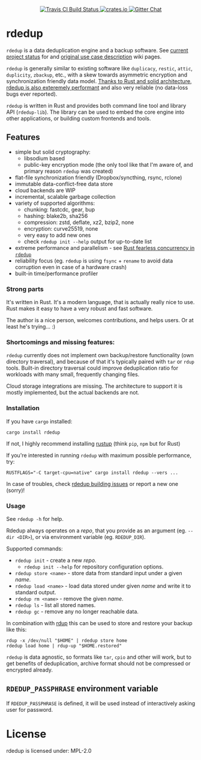<!-- README.md is auto-generated from README.tpl with `cargo readme` -->

<p align="center">
  <a href="https://travis-ci.org/dpc/rdedup">
      <img src="https://img.shields.io/travis/dpc/rdedup/master.svg?style=flat-square" alt="Travis CI Build Status">
  </a>
  <a href="https://crates.io/crates/rdedup">
      <img src="http://meritbadge.herokuapp.com/rdedup?style=flat-square" alt="crates.io">
  </a>
  <a href="https://gitter.im/dpc/rdedup">
      <img src="https://img.shields.io/badge/GITTER-join%20chat-green.svg?style=flat-square" alt="Gitter Chat">
  </a>
  <br>
</p>

# rdedup



`rdedup` is a data deduplication engine and a backup software.
See [current project status](https://github.com/dpc/rdedup/wiki) for and [original use case description](https://github.com/dpc/rdedup/wiki/My-original-use-case-%28old-README.md%29) wiki pages.

`rdedup` is generally similar to existing software like
 `duplicacy`, `restic`, `attic`, `duplicity`, `zbackup`, etc., with a skew towards asymmetric
 encryption and synchronization friendly data model.
 [Thanks to Rust and solid architecture, rdedup is also exteremely performant](https://github.com/dpc/rdedup/wiki/Rust's-fearless-concurrency-in-rdedup)
 and also very reliable (no data-loss bugs ever reported).

`rdedup` is written in Rust and provides both command line tool
and library API (`rdedup-lib`). The library can be used to embed the core engine into other applications,
or building custom frontends and tools.

 ## Features

 * simple but solid cryptography:
   * libsodium based
   * public-key encryption mode (the only tool like that I'm aware of,
     and primary reason `rdedup` was created)
 * flat-file synchronization friendly (Dropbox/syncthing, rsync, rclone)
 * immutable data-conflict-free data store
 * cloud backends are WIP
 * incremental, scalable garbage collection
 * variety of supported algorithms:
   * chunking: fastcdc, gear, bup
   * hashing: blake2b, sha256
   * compression: zstd, deflate, xz2, bzip2, none
   * encryption: curve25519, none
   * very easy to add new ones
   * check `rdedup init --help` output for up-to-date list
 * extreme performance and parallelism - see
   [Rust fearless concurrency in `rdedup`](https://dpc.pw/blog/2017/04/rusts-fearless-concurrency-in-rdedup/)
 * reliability focus (eg. `rdedup` is using `fsync` + `rename`
   to avoid data corruption even in case of a hardware crash)
 * built-in time/performance profiler

### Strong parts

It's written in Rust. It's a modern language, that is actually really nice
to use. Rust makes it easy to have a very robust and fast software.

The author is a nice person, welcomes contributions, and helps users. Or at
least he's trying... :)

### Shortcomings and missing features:

`rdedup` currently does not implement own backup/restore functionality (own
directory traversal), and because of that it's typically paired with `tar`
or `rdup` tools. Built-in directory traversal could improve deduplication
ratio for workloads with many small, frequently changing files.

Cloud storage integrations are missing. The architecture to support it is
mostly implemented, but the actual backends are not.

### Installation

If you have `cargo` installed:

```norust
cargo install rdedup
```

If not, I highly recommend installing [rustup][rustup] (think `pip`, `npm`
but for Rust)

If you're interested in running `rdedup` with maximum possible performance,
try:

```norust
RUSTFLAGS="-C target-cpu=native" cargo install rdedup --vers ...
```

[rustup]: https://www.rustup.rs/

In case of troubles, check [rdedup building issues][building-issues] or
report a new one (sorry)!

[building-issues]: http://bit.ly/2ypLPtJ

### Usage

See `rdedup -h` for help.

Rdedup always operates on a *repo*, that you provide as an argument
(eg. `--dir <DIR>`), or via environment variable (eg. `RDEDUP_DIR`).

Supported commands:

* `rdedup init` - create a new *repo*.
  * `rdedup init --help` for repository configuration options.
* `rdedup store <name>` - store data from standard input under a given
  *name*.
* `rdedup load <name>` - load data stored under given *name* and write it
  to standard output.
* `rdedup rm <name>` - remove the given *name*.
* `rdedup ls` - list all stored names.
* `rdedup gc` - remove any no longer reachable data.


In combination with [rdup][rdup] this can be used to store and restore your
backup like this:

```norust
rdup -x /dev/null "$HOME" | rdedup store home
rdedup load home | rdup-up "$HOME.restored"
```

`rdedup` is data agnostic, so formats like `tar`, `cpio` and other will
work,
but to get benefits of deduplication, archive format should not be
compressed
or encrypted already.

## `RDEDUP_PASSPHRASE` environment variable

If `RDEDUP_PASSPHRASE` is defined, it will be used
instead of interactively asking user for password.

[bup]: https://github.com/bup/bup/
[rdup]: https://github.com/miekg/rdup
[syncthing]: https://syncthing.net
[zbackup]: http://zbackup.org/
[zbackup-issue]: https://github.com/zbackup/zbackup/issues/109
[ddar]: https://github.com/basak/ddar/
[ddar-issue]: https://github.com/basak/ddar/issues/10

# License

rdedup is licensed under: MPL-2.0
